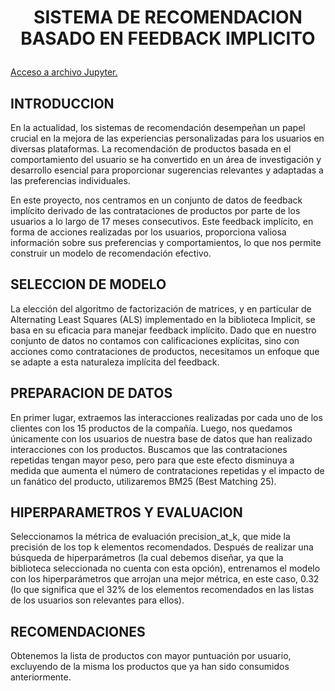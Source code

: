 # <p align="center">SISTEMA DE RECOMENDACION BASADO EN FEEDBACK IMPLICITO</p>

[Acceso a archivo Jupyter.](https://github.com/mantiads/Recomendation_implicit/blob/main/implicit_feedback.ipynb) 


## INTRODUCCION

En la actualidad, los sistemas de recomendación desempeñan un papel crucial en la mejora de las experiencias personalizadas para los usuarios en diversas plataformas. La recomendación de productos basada en el comportamiento del usuario se ha convertido en un área de investigación y desarrollo esencial para proporcionar sugerencias relevantes y adaptadas a las preferencias individuales.

En este proyecto, nos centramos en un conjunto de datos de feedback implícito derivado de las contrataciones de productos por parte de los usuarios a lo largo de 17 meses consecutivos. Este feedback implícito, en forma de acciones realizadas por los usuarios, proporciona valiosa información sobre sus preferencias y comportamientos, lo que nos permite construir un modelo de recomendación efectivo.

## SELECCION DE MODELO

La elección del algoritmo de factorización de matrices, y en particular de Alternating Least Squares (ALS) implementado en la biblioteca Implicit, se basa en su eficacia para manejar feedback implícito. Dado que en nuestro conjunto de datos no contamos con calificaciones explícitas, sino con acciones como contrataciones de productos, necesitamos un enfoque que se adapte a esta naturaleza implícita del feedback.

## PREPARACION DE DATOS
En primer lugar, extraemos las interacciones realizadas por cada uno de los clientes con los 15 productos de la compañía. Luego, nos quedamos únicamente con los usuarios de nuestra base de datos que han realizado interacciones con los productos. Buscamos que las contrataciones repetidas tengan mayor peso, pero para que este efecto disminuya a medida que aumenta el número de contrataciones repetidas y el impacto de un fanático del producto, utilizaremos BM25 (Best Matching 25).

## HIPERPARAMETROS Y EVALUACION
Seleccionamos la métrica de evaluación precision_at_k, que mide la precisión de los top k elementos recomendados. Después de realizar una búsqueda de hiperparámetros (la cual debemos diseñar, ya que la biblioteca seleccionada no cuenta con esta opción), entrenamos el modelo con los hiperparámetros que arrojan una mejor métrica, en este caso, 0.32 (lo que significa que el 32% de los elementos recomendados en las listas de los usuarios son relevantes para ellos).

## RECOMENDACIONES
Obtenemos la lista de productos con mayor puntuación por usuario, excluyendo de la misma los productos que ya han sido consumidos anteriormente.
